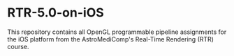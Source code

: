 # RTR-5.0-on-iOS
This repository contains all OpenGL programmable pipeline assignments for the iOS platform from the AstroMediComp's Real-Time Rendering (RTR) course. 
